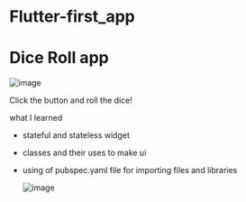 # Flutter-first_app
# Dice Roll app
![image](https://github.com/user-attachments/assets/5aa27df9-4eb9-4f48-b0c2-3889a4ba496d)

Click the button and roll the dice!

what I learned 
- stateful and stateless widget
- classes and their uses to make ui
- using of pubspec.yaml file for importing files and libraries

  ![image](https://github.com/user-attachments/assets/1d322408-263f-46c5-be80-ba6b9bd10a88)
